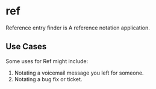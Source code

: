 # ref

 Reference entry finder is A reference notation application.

## Use Cases

Some uses for Ref might include:

1. Notating a voicemail message you left for someone.
2. Notating a bug fix or ticket.

